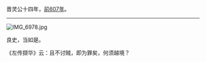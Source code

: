 
晋灵公十四年，[前607年](公元/前650年~前601年.md)。

---

![IMG_6978.jpg](晋/assets/IMG_6978.jpg)

良史，当如是。

《左传撷华》云：且不讨贼，即为罪矣，何须越境？